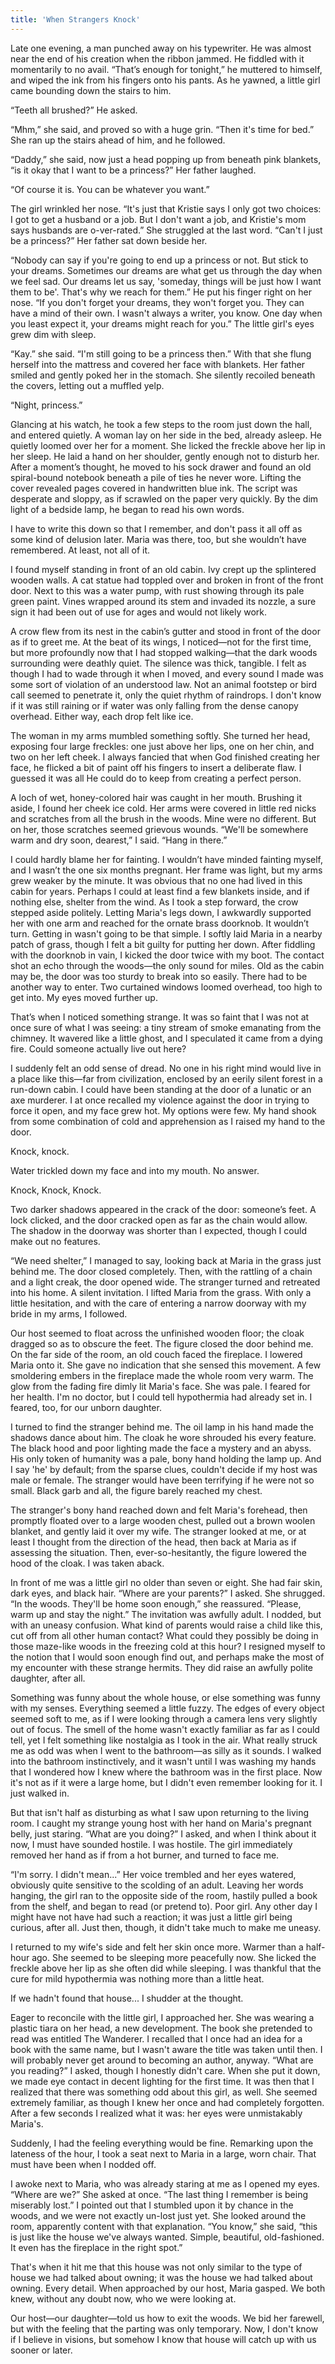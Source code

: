 ```yaml
---
title: 'When Strangers Knock'
---
```


Late one evening, a man punched away on his typewriter. He was almost near the end of his creation when the ribbon jammed. He fiddled with it momentarily to no avail. “That’s enough for tonight,” he muttered to himself, and wiped the ink from his fingers onto his pants. As he yawned, a little girl came bounding down the stairs to him.

“Teeth all brushed?” He asked.

“Mhm,” she said, and proved so with a huge grin. “Then it's time for bed.” She ran up the stairs ahead of him, and he followed.

“Daddy,” she said, now just a head popping up from beneath pink blankets, “is it okay that I want to be a princess?” Her father laughed.

“Of course it is. You can be whatever you want.”

The girl wrinkled her nose. “It's just that Kristie says I only got two choices: I got to get a husband or a job. But I don't want a job, and Kristie's mom says husbands are o-ver-rated.” She struggled at the last word. “Can't I just be a princess?” Her father sat down beside her.

“Nobody can say if you're going to end up a princess or not. But stick to your dreams. Sometimes our dreams are what get us through the day when we feel sad. Our dreams let us say, 'someday, things will be just how I want them to be'. That's why we reach for them.” He put his finger right on her nose. “If you don't forget your dreams, they won't forget you. They can have a mind of their own. I wasn't always a writer, you know. One day when you least expect it, your dreams might reach for you.” The little girl's eyes grew dim with sleep.

“Kay.” she said. “I'm still going to be a princess then.” With that she flung herself into the mattress and covered her face with blankets. Her father smiled and gently poked her in the stomach. She silently recoiled beneath the covers, letting out a muffled yelp.

“Night, princess.”

Glancing at his watch, he took a few steps to the room just down the hall, and entered quietly. A woman lay on her side in the bed, already asleep. He quietly loomed over her for a moment. She licked the freckle above her lip in her sleep. He laid a hand on her shoulder, gently enough not to disturb her. After a moment’s thought, he moved to his sock drawer and found an old spiral-bound notebook beneath a pile of ties he never wore. Lifting the cover revealed pages covered in handwritten blue ink. The script was desperate and sloppy, as if scrawled on the paper very quickly. By the dim light of a bedside lamp, he began to read his own words.

I have to write this down so that I remember, and don't pass it all off as some kind of delusion later. Maria was there, too, but she wouldn’t have remembered. At least, not all of it.

I found myself standing in front of an old cabin. Ivy crept up the splintered wooden walls. A cat statue had toppled over and broken in front of the front door. Next to this was a water pump, with rust showing through its pale green paint. Vines wrapped around its stem and invaded its nozzle, a sure sign it had been out of use for ages and would not likely work.

A crow flew from its nest in the cabin’s gutter and stood in front of the door as if to greet me. At the beat of its wings, I noticed—not for the first time, but more profoundly now that I had stopped walking—that the dark woods surrounding were deathly quiet. The silence was thick, tangible. I felt as though I had to wade through it when I moved, and every sound I made was some sort of violation of an understood law. Not an animal footstep or bird call seemed to penetrate it, only the quiet rhythm of raindrops. I don't know if it was still raining or if water was only falling from the dense canopy overhead. Either way, each drop felt like ice.

The woman in my arms mumbled something softly. She turned her head, exposing four large freckles: one just above her lips, one on her chin, and two on her left cheek. I always fancied that when God finished creating her face, he flicked a bit of paint off his fingers to insert a deliberate flaw. I guessed it was all He could do to keep from creating a perfect person.

A loch of wet, honey-colored hair was caught in her mouth. Brushing it aside, I found her cheek ice cold. Her arms were covered in little red nicks and scratches from all the brush in the woods. Mine were no different. But on her, those scratches seemed grievous wounds. “We'll be somewhere warm and dry soon, dearest,” I said. “Hang in there.”

I could hardly blame her for fainting. I wouldn’t have minded fainting myself, and I wasn’t the one six months pregnant. Her frame was light, but my arms grew weaker by the minute. It was obvious that no one had lived in this cabin for years. Perhaps I could at least find a few blankets inside, and if nothing else, shelter from the wind. As I took a step forward, the crow stepped aside politely. Letting Maria's legs down, I awkwardly supported her with one arm and reached for the ornate brass doorknob. It wouldn’t turn. Getting in wasn't going to be that simple. I softly laid Maria in a nearby patch of grass, though I felt a bit guilty for putting her down. After fiddling with the doorknob in vain, I kicked the door twice with my boot. The contact shot an echo through the woods—the only sound for miles. Old as the cabin may be, the door was too sturdy to break into so easily. There had to be another way to enter. Two curtained windows loomed overhead, too high to get into. My eyes moved further up.

That’s when I noticed something strange. It was so faint that I was not at once sure of what I was seeing: a tiny stream of smoke emanating from the chimney. It wavered like a little ghost, and I speculated it came from a dying fire. Could someone actually live out here?

I suddenly felt an odd sense of dread. No one in his right mind would live in a place like this—far from civilization, enclosed by an eerily silent forest in a run-down cabin. I could have been standing at the door of a lunatic or an axe murderer. I at once recalled my violence against the door in trying to force it open, and my face grew hot. My options were few. My hand shook from some combination of cold and apprehension as I raised my hand to the door.

Knock, knock.

Water trickled down my face and into my mouth. No answer.

Knock, Knock, Knock.

Two darker shadows appeared in the crack of the door: someone’s feet. A lock clicked, and the door cracked open as far as the chain would allow. The shadow in the doorway was shorter than I expected, though I could make out no features.

“We need shelter,” I managed to say, looking back at Maria in the grass just behind me. The door closed completely. Then, with the rattling of a chain and a light creak, the door opened wide. The stranger turned and retreated into his home. A silent invitation. I lifted Maria from the grass. With only a little hesitation, and with the care of entering a narrow doorway with my bride in my arms, I followed.

Our host seemed to float across the unfinished wooden floor; the cloak dragged so as to obscure the feet. The figure closed the door behind me. On the far side of the room, an old couch faced the fireplace. I lowered Maria onto it. She gave no indication that she sensed this movement. A few smoldering embers in the fireplace made the whole room very warm. The glow from the fading fire dimly lit Maria's face. She was pale. I feared for her health. I'm no doctor, but I could tell hypothermia had already set in. I feared, too, for our unborn daughter.

I turned to find the stranger behind me. The oil lamp in his hand made the shadows dance about him. The cloak he wore shrouded his every feature. The black hood and poor lighting made the face a mystery and an abyss. His only token of humanity was a pale, bony hand holding the lamp up. And I say 'he' by default; from the sparse clues, couldn't decide if my host was male or female. The stranger would have been terrifying if he were not so small. Black garb and all, the figure barely reached my chest.

The stranger's bony hand reached down and felt Maria's forehead, then promptly floated over to a large wooden chest, pulled out a brown woolen blanket, and gently laid it over my wife. The stranger looked at me, or at least I thought from the direction of the head, then back at Maria as if assessing the situation. Then, ever-so-hesitantly, the figure lowered the hood of the cloak. I was taken aback.

In front of me was a little girl no older than seven or eight. She had fair skin, dark eyes, and black hair. “Where are your parents?” I asked. She shrugged. “In the woods. They'll be home soon enough,” she reassured. “Please, warm up and stay the night.” The invitation was awfully adult. I nodded, but with an uneasy confusion. What kind of parents would raise a child like this, cut off from all other human contact? What could they possibly be doing in those maze-like woods in the freezing cold at this hour? I resigned myself to the notion that I would soon enough find out, and perhaps make the most of my encounter with these strange hermits. They did raise an awfully polite daughter, after all.

Something was funny about the whole house, or else something was funny with my senses. Everything seemed a little fuzzy. The edges of every object seemed soft to me, as if I were looking through a camera lens very slightly out of focus. The smell of the home wasn't exactly familiar as far as I could tell, yet I felt something like nostalgia as I took in the air. What really struck me as odd was when I went to the bathroom—as silly as it sounds. I walked into the bathroom instinctively, and it wasn't until I was washing my hands that I wondered how I knew where the bathroom was in the first place. Now it's not as if it were a large home, but I didn't even remember looking for it. I just walked in.

But that isn't half as disturbing as what I saw upon returning to the living room. I caught my strange young host with her hand on Maria's pregnant belly, just staring. “What are you doing?” I asked, and when I think about it now, I must have sounded hostile. I was hostile. The girl immediately removed her hand as if from a hot burner, and turned to face me.

“I'm sorry. I didn't mean...” Her voice trembled and her eyes watered, obviously quite sensitive to the scolding of an adult. Leaving her words hanging, the girl ran to the opposite side of the room, hastily pulled a book from the shelf, and began to read (or pretend to). Poor girl. Any other day I might have not have had such a reaction; it was just a little girl being curious, after all. Just then, though, it didn't take much to make me uneasy.

I returned to my wife's side and felt her skin once more. Warmer than a half-hour ago. She seemed to be sleeping more peacefully now. She licked the freckle above her lip as she often did while sleeping. I was thankful that the cure for mild hypothermia was nothing more than a little heat.

If we hadn't found that house... I shudder at the thought.

Eager to reconcile with the little girl, I approached her. She was wearing a plastic tiara on her head, a new development. The book she pretended to read was entitled The Wanderer. I recalled that I once had an idea for a book with the same name, but I wasn't aware the title was taken until then. I will probably never get around to becoming an author, anyway. “What are you reading?” I asked, though I honestly didn't care. When she put it down, we made eye contact in decent lighting for the first time. It was then that I realized that there was something odd about this girl, as well. She seemed extremely familiar, as though I knew her once and had completely forgotten. After a few seconds I realized what it was: her eyes were unmistakably Maria's.

Suddenly, I had the feeling everything would be fine. Remarking upon the lateness of the hour, I took a seat next to Maria in a large, worn chair. That must have been when I nodded off.

I awoke next to Maria, who was already staring at me as I opened my eyes. “Where are we?” She asked at once. “The last thing I remember is being miserably lost.” I pointed out that I stumbled upon it by chance in the woods, and we were not exactly un-lost just yet. She looked around the room, apparently content with that explanation. “You know,” she said, “this is just like the house we've always wanted. Simple, beautiful, old-fashioned. It even has the fireplace in the right spot.”

That's when it hit me that this house was not only similar to the type of house we had talked about owning; it was the house we had talked about owning. Every detail. When approached by our host, Maria gasped. We both knew, without any doubt now, who we were looking at.

Our host—our daughter—told us how to exit the woods. We bid her farewell, but with the feeling that the parting was only temporary. Now, I don't know if I believe in visions, but somehow I know that house will catch up with us sooner or later.